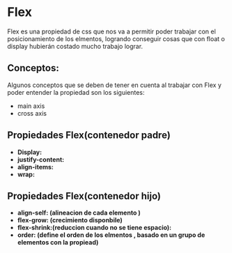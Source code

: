 # Flex
Flex es una propiedad de css que nos va a permitir poder trabajar con el posicionamiento de los elmentos, logrando conseguir cosas que con float o display hubierán costado mucho trabajo lograr.

## Conceptos:
Algunos conceptos que se deben de tener en cuenta al trabajar con Flex y poder entender la propiedad son los siguientes:
* main axis
* cross axis
## Propiedades Flex(contenedor padre)

* **Display:**
* **justify-content:**
* **align-items:**
* **wrap:**


## Propiedades Flex(contenedor hijo)

* **align-self: (alineacion de cada elemento )**
* **flex-grow: (crecimiento disponbile)**
* **flex-shrink:(reduccion cuando no se tiene espacio):**
* **order: (define el orden de los elmentos , basado en un grupo de elementos con la propiead)**
